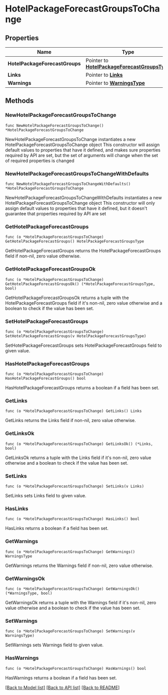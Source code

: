 # HotelPackageForecastGroupsToChange

## Properties

Name | Type | Description | Notes
------------ | ------------- | ------------- | -------------
**HotelPackageForecastGroups** | Pointer to [**HotelPackageForecastGroupsType**](HotelPackageForecastGroupsType.md) |  | [optional] 
**Links** | Pointer to [**Links**](Links.md) |  | [optional] 
**Warnings** | Pointer to [**WarningsType**](WarningsType.md) |  | [optional] 

## Methods

### NewHotelPackageForecastGroupsToChange

`func NewHotelPackageForecastGroupsToChange() *HotelPackageForecastGroupsToChange`

NewHotelPackageForecastGroupsToChange instantiates a new HotelPackageForecastGroupsToChange object
This constructor will assign default values to properties that have it defined,
and makes sure properties required by API are set, but the set of arguments
will change when the set of required properties is changed

### NewHotelPackageForecastGroupsToChangeWithDefaults

`func NewHotelPackageForecastGroupsToChangeWithDefaults() *HotelPackageForecastGroupsToChange`

NewHotelPackageForecastGroupsToChangeWithDefaults instantiates a new HotelPackageForecastGroupsToChange object
This constructor will only assign default values to properties that have it defined,
but it doesn't guarantee that properties required by API are set

### GetHotelPackageForecastGroups

`func (o *HotelPackageForecastGroupsToChange) GetHotelPackageForecastGroups() HotelPackageForecastGroupsType`

GetHotelPackageForecastGroups returns the HotelPackageForecastGroups field if non-nil, zero value otherwise.

### GetHotelPackageForecastGroupsOk

`func (o *HotelPackageForecastGroupsToChange) GetHotelPackageForecastGroupsOk() (*HotelPackageForecastGroupsType, bool)`

GetHotelPackageForecastGroupsOk returns a tuple with the HotelPackageForecastGroups field if it's non-nil, zero value otherwise
and a boolean to check if the value has been set.

### SetHotelPackageForecastGroups

`func (o *HotelPackageForecastGroupsToChange) SetHotelPackageForecastGroups(v HotelPackageForecastGroupsType)`

SetHotelPackageForecastGroups sets HotelPackageForecastGroups field to given value.

### HasHotelPackageForecastGroups

`func (o *HotelPackageForecastGroupsToChange) HasHotelPackageForecastGroups() bool`

HasHotelPackageForecastGroups returns a boolean if a field has been set.

### GetLinks

`func (o *HotelPackageForecastGroupsToChange) GetLinks() Links`

GetLinks returns the Links field if non-nil, zero value otherwise.

### GetLinksOk

`func (o *HotelPackageForecastGroupsToChange) GetLinksOk() (*Links, bool)`

GetLinksOk returns a tuple with the Links field if it's non-nil, zero value otherwise
and a boolean to check if the value has been set.

### SetLinks

`func (o *HotelPackageForecastGroupsToChange) SetLinks(v Links)`

SetLinks sets Links field to given value.

### HasLinks

`func (o *HotelPackageForecastGroupsToChange) HasLinks() bool`

HasLinks returns a boolean if a field has been set.

### GetWarnings

`func (o *HotelPackageForecastGroupsToChange) GetWarnings() WarningsType`

GetWarnings returns the Warnings field if non-nil, zero value otherwise.

### GetWarningsOk

`func (o *HotelPackageForecastGroupsToChange) GetWarningsOk() (*WarningsType, bool)`

GetWarningsOk returns a tuple with the Warnings field if it's non-nil, zero value otherwise
and a boolean to check if the value has been set.

### SetWarnings

`func (o *HotelPackageForecastGroupsToChange) SetWarnings(v WarningsType)`

SetWarnings sets Warnings field to given value.

### HasWarnings

`func (o *HotelPackageForecastGroupsToChange) HasWarnings() bool`

HasWarnings returns a boolean if a field has been set.


[[Back to Model list]](../README.md#documentation-for-models) [[Back to API list]](../README.md#documentation-for-api-endpoints) [[Back to README]](../README.md)



